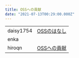 ```yaml
---
title: OSSへの貢献
date: "2021-07-13T00:29:00.000Z"
---
```


<table class="articles">
  <tr>
    <td>daisy1754</td>
    <td><a href="https://nkazuki.hatenablog.com/entry/2021/07/13/093255">OSSのはなし</a></td>
  </tr>
  <tr>
    <td>enka</td>
    <td><a href=""></a></td>
  </tr>
  <tr>
    <td>hiroqn</td>
    <td><a href="https://hiroqn.hatenablog.com/entry/2021/07/11/202250">OSSへの貢献</a></td>
  </tr>
</table>
